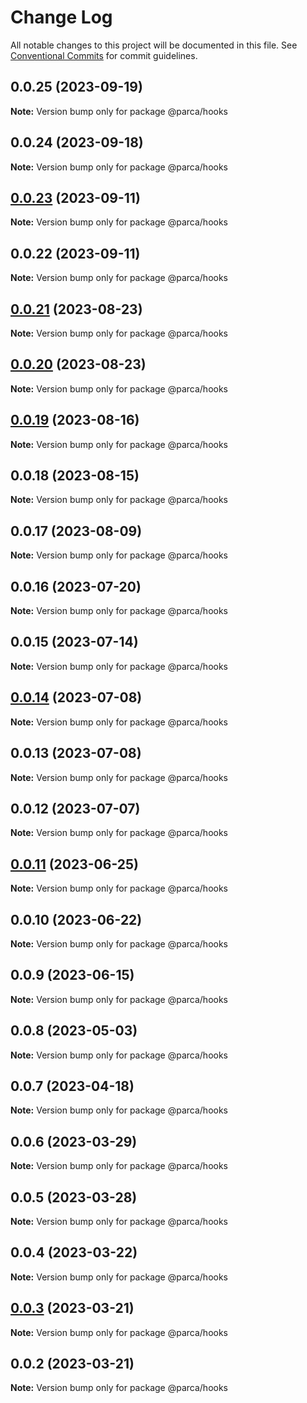 # Change Log

All notable changes to this project will be documented in this file.
See [Conventional Commits](https://conventionalcommits.org) for commit guidelines.

## 0.0.25 (2023-09-19)

**Note:** Version bump only for package @parca/hooks

## 0.0.24 (2023-09-18)

**Note:** Version bump only for package @parca/hooks

## [0.0.23](https://github.com/parca-dev/parca/compare/@parca/hooks@0.0.22...@parca/hooks@0.0.23) (2023-09-11)

**Note:** Version bump only for package @parca/hooks

## 0.0.22 (2023-09-11)

**Note:** Version bump only for package @parca/hooks

## [0.0.21](https://github.com/parca-dev/parca/compare/@parca/hooks@0.0.20...@parca/hooks@0.0.21) (2023-08-23)

**Note:** Version bump only for package @parca/hooks

## [0.0.20](https://github.com/parca-dev/parca/compare/@parca/hooks@0.0.19...@parca/hooks@0.0.20) (2023-08-23)

**Note:** Version bump only for package @parca/hooks

## [0.0.19](https://github.com/parca-dev/parca/compare/@parca/hooks@0.0.18...@parca/hooks@0.0.19) (2023-08-16)

**Note:** Version bump only for package @parca/hooks

## 0.0.18 (2023-08-15)

**Note:** Version bump only for package @parca/hooks

## 0.0.17 (2023-08-09)

**Note:** Version bump only for package @parca/hooks

## 0.0.16 (2023-07-20)

**Note:** Version bump only for package @parca/hooks

## 0.0.15 (2023-07-14)

**Note:** Version bump only for package @parca/hooks

## [0.0.14](https://github.com/parca-dev/parca/compare/@parca/hooks@0.0.13...@parca/hooks@0.0.14) (2023-07-08)

**Note:** Version bump only for package @parca/hooks

## 0.0.13 (2023-07-08)

**Note:** Version bump only for package @parca/hooks

## 0.0.12 (2023-07-07)

**Note:** Version bump only for package @parca/hooks

## [0.0.11](https://github.com/parca-dev/parca/compare/@parca/hooks@0.0.10...@parca/hooks@0.0.11) (2023-06-25)

**Note:** Version bump only for package @parca/hooks

## 0.0.10 (2023-06-22)

**Note:** Version bump only for package @parca/hooks

## 0.0.9 (2023-06-15)

**Note:** Version bump only for package @parca/hooks

## 0.0.8 (2023-05-03)

**Note:** Version bump only for package @parca/hooks

## 0.0.7 (2023-04-18)

**Note:** Version bump only for package @parca/hooks

## 0.0.6 (2023-03-29)

**Note:** Version bump only for package @parca/hooks

## 0.0.5 (2023-03-28)

**Note:** Version bump only for package @parca/hooks

## 0.0.4 (2023-03-22)

**Note:** Version bump only for package @parca/hooks

## [0.0.3](https://github.com/parca-dev/parca/compare/@parca/hooks@0.0.2...@parca/hooks@0.0.3) (2023-03-21)

**Note:** Version bump only for package @parca/hooks

## 0.0.2 (2023-03-21)

**Note:** Version bump only for package @parca/hooks
